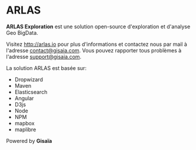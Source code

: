 # ARLAS <br>
__ARLAS Exploration__ est une  solution open-source d'exploration et d'analyse Geo BigData.


Visitez http://arlas.io pour plus d'informations et contactez nous par mail à l'adresse contact@gisaia.com.
Vous pouvez rapporter tous problèmes à l'adresse support@gisaia.com.

La solution ARLAS est basée sur:
- Dropwizard
- Maven
- Elasticsearch
- Angular
- D3js
- Node
- NPM
- mapbox
- maplibre

Powered by __Gisaïa__